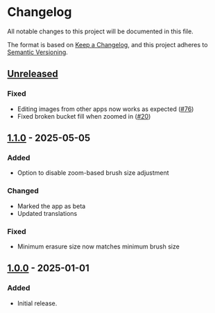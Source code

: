 # Changelog

All notable changes to this project will be documented in this file.

The format is based on [Keep a Changelog](https://keepachangelog.com/en/1.1.0/),
and this project adheres to [Semantic Versioning](https://semver.org/spec/v2.0.0.html).

## [Unreleased]

### Fixed

- Editing images from other apps now works as expected ([#76])
- Fixed broken bucket fill when zoomed in ([#20])

## [1.1.0] - 2025-05-05

### Added

- Option to disable zoom-based brush size adjustment

### Changed

- Marked the app as beta
- Updated translations

### Fixed

- Minimum erasure size now matches minimum brush size

## [1.0.0] - 2025-01-01

### Added

- Initial release.

[#20]: https://github.com/FossifyOrg/Paint/issues/20
[#76]: https://github.com/FossifyOrg/Paint/issues/76

[Unreleased]: https://github.com/FossifyOrg/Paint/compare/1.1.0...HEAD

[1.1.0]: https://github.com/FossifyOrg/Paint/compare/1.0.0...1.1.0

[1.0.0]: https://github.com/FossifyOrg/Paint/releases/tag/1.0.0
